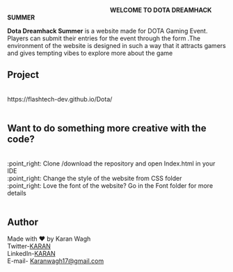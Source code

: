   <!-- hey-->
  <!--okay-->
  &nbsp;&nbsp;&nbsp;&nbsp;&nbsp;&nbsp;&nbsp;&nbsp;&nbsp;&nbsp;&nbsp;&nbsp;&nbsp;&nbsp;&nbsp;&nbsp;&nbsp;&nbsp;&nbsp;&nbsp;&nbsp;&nbsp;&nbsp;&nbsp;&nbsp;&nbsp;&nbsp;&nbsp;&nbsp;&nbsp;&nbsp;&nbsp;&nbsp;&nbsp;&nbsp;&nbsp;&nbsp;&nbsp;&nbsp;&nbsp;&nbsp;&nbsp;&nbsp;&nbsp;&nbsp;&nbsp;&nbsp;&nbsp;&nbsp;&nbsp;&nbsp;&nbsp;&nbsp;&nbsp;&nbsp;&nbsp;&nbsp;&nbsp;&nbsp;&nbsp;**WELCOME TO DOTA DREAMHACK SUMMER**
                               
**Dota Dreamhack Summer** is a website made for DOTA Gaming Event. Players can submit their entries for the event through the form .The environment of the website is designed in such a way that it attracts gamers and gives tempting vibes to explore more about the game
## Project 
 <br/>
   https://flashtech-dev.github.io/Dota/ 
 <br/>
 <br/>
 
## Want to do something more creative with the code?  
<br/>
:point_right: Clone /download the repository and open Index.html in your IDE 
<br/>
:point_right: Change the style of the website from CSS folder 
<br/>
:point_right: Love the font of the website? Go in the Font folder for more details
<br/>
<br/>

 
## Author
 Made with ❤️ by Karan Wagh  
 Twitter-[KARAN](https://twitter.com/karannwagh) <br/>
 LinkedIn-[KARAN](https://www.linkedin.com/in/karan-wagh-130263181/) <br/>
 E-mail- Karanwagh17@gmail.com <br/>





